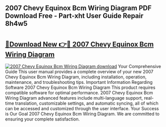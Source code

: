 ## 2007 Chevy Equinox Bcm Wiring Diagram PDF Download Free - Part-xht User Guide Repair 8h4w5

# <h2><a href="http://dfpq6e1.blite.top/?on=2007+Chevy+Equinox+Bcm+Wiring+Diagram">🔗Download New 👉🔴 2007 Chevy Equinox Bcm Wiring Diagram</a></h2>

[![2007 Chevy Equinox Bcm Wiring Diagram download](https://i.imgur.com/lujVjoI.png)](http://dfpq6e1.blite.top/?on=2007+Chevy+Equinox+Bcm+Wiring+Diagram)
Your Comprehensive Guide This user manual provides a complete overview of your new 2007 Chevy Equinox Bcm Wiring Diagram, including installation, operation, maintenance, and troubleshooting tips. Important Information Regarding Software 2007 Chevy Equinox Bcm Wiring Diagram This product requires compatible software for optimal performance. 2007 Chevy Equinox Bcm Wiring Diagram advanced features include multi-language support, real-time translation, customizable settings, and automatic syncing, all of which can be accessed and customized through the user interface. Your Success is Our Goal 2007 Chevy Equinox Bcm Wiring Diagram. We are committed to ensuring your complete satisfaction.
